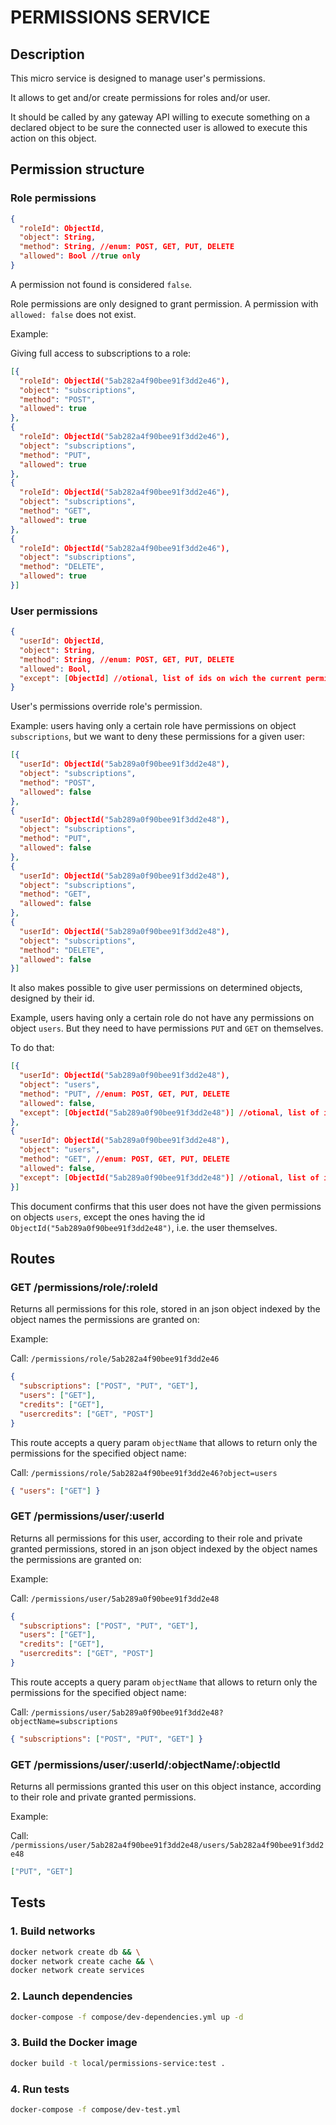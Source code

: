 # PERMISSIONS SERVICE

## Description

This micro service is designed to manage user's permissions.

It allows to get and/or create permissions for roles and/or user.

It should be called by any gateway API willing to execute something on a declared object to be sure the connected user is
allowed to execute this action on this object.

## Permission structure

### Role permissions

```json
{
  "roleId": ObjectId,
  "object": String,
  "method": String, //enum: POST, GET, PUT, DELETE
  "allowed": Bool //true only
}
```

A permission not found is considered `false`.

Role permissions are only designed to grant permission. A permission with `allowed: false` does not exist.

Example:

Giving full access to subscriptions to a role:
```json
[{
  "roleId": ObjectId("5ab282a4f90bee91f3dd2e46"),
  "object": "subscriptions",
  "method": "POST",
  "allowed": true
},
{
  "roleId": ObjectId("5ab282a4f90bee91f3dd2e46"),
  "object": "subscriptions",
  "method": "PUT",
  "allowed": true
},
{
  "roleId": ObjectId("5ab282a4f90bee91f3dd2e46"),
  "object": "subscriptions",
  "method": "GET",
  "allowed": true
},
{
  "roleId": ObjectId("5ab282a4f90bee91f3dd2e46"),
  "object": "subscriptions",
  "method": "DELETE",
  "allowed": true
}]
```

### User permissions

```json
{
  "userId": ObjectId,
  "object": String,
  "method": String, //enum: POST, GET, PUT, DELETE
  "allowed": Bool,
  "except": [ObjectId] //otional, list of ids on wich the current permission is reversed
}
```

User's permissions override role's permission.

Example: users having only a certain role have permissions on object `subscriptions`, but we want to deny these permissions
for a given user:

```json
[{
  "userId": ObjectId("5ab289a0f90bee91f3dd2e48"),
  "object": "subscriptions",
  "method": "POST",
  "allowed": false
},
{
  "userId": ObjectId("5ab289a0f90bee91f3dd2e48"),
  "object": "subscriptions",
  "method": "PUT",
  "allowed": false
},
{
  "userId": ObjectId("5ab289a0f90bee91f3dd2e48"),
  "object": "subscriptions",
  "method": "GET",
  "allowed": false
},
{
  "userId": ObjectId("5ab289a0f90bee91f3dd2e48"),
  "object": "subscriptions",
  "method": "DELETE",
  "allowed": false
}]
```

It also makes possible to give user permissions on determined objects, designed by their id.

Example, users having only a certain role do not have any permissions on object `users`. But they need to have
permissions `PUT` and `GET` on themselves.

To do that:

```json
[{
  "userId": ObjectId("5ab289a0f90bee91f3dd2e48"),
  "object": "users",
  "method": "PUT", //enum: POST, GET, PUT, DELETE
  "allowed": false,
  "except": [ObjectId("5ab289a0f90bee91f3dd2e48")] //otional, list of ids on wich the current permission is reversed
},
{
  "userId": ObjectId("5ab289a0f90bee91f3dd2e48"),
  "object": "users",
  "method": "GET", //enum: POST, GET, PUT, DELETE
  "allowed": false,
  "except": [ObjectId("5ab289a0f90bee91f3dd2e48")] //otional, list of ids on wich the current permission is reversed
}]
```

This document confirms that this user does not have the given permissions on objects `users`, except the ones having the
id `ObjectId("5ab289a0f90bee91f3dd2e48")`, i.e. the user themselves.

## Routes

### GET /permissions/role/:roleId

Returns all permissions for this role, stored in an json object indexed by the object names the permissions are granted on:

Example:

Call: `/permissions/role/5ab282a4f90bee91f3dd2e46`

```json
{
  "subscriptions": ["POST", "PUT", "GET"],
  "users": ["GET"],
  "credits": ["GET"],
  "usercredits": ["GET", "POST"]
}
```

This route accepts a query param `objectName` that allows to return only the permissions for the specified object name:

Call: `/permissions/role/5ab282a4f90bee91f3dd2e46?object=users`

```json
{ "users": ["GET"] }
```

### GET /permissions/user/:userId

Returns all permissions for this user, according to their role and private granted permissions, stored in an json object
indexed by the object names the permissions are granted on:

Example:

Call: `/permissions/user/5ab289a0f90bee91f3dd2e48`

```json
{
  "subscriptions": ["POST", "PUT", "GET"],
  "users": ["GET"],
  "credits": ["GET"],
  "usercredits": ["GET", "POST"]
}
```

This route accepts a query param `objectName` that allows to return only the permissions for the specified object name:

Call: `/permissions/user/5ab289a0f90bee91f3dd2e48?objectName=subscriptions`

```json
{ "subscriptions": ["POST", "PUT", "GET"] }
```

### GET /permissions/user/:userId/:objectName/:objectId

Returns all permissions granted this user on this object instance, according to their role and private granted permissions.

Example:

Call: `/permissions/user/5ab282a4f90bee91f3dd2e48/users/5ab282a4f90bee91f3dd2e48`

```json
["PUT", "GET"]
```

## Tests

### 1. Build networks

```bash
docker network create db && \
docker network create cache && \
docker network create services
```

### 2. Launch dependencies

```bash
docker-compose -f compose/dev-dependencies.yml up -d
```

### 3. Build the Docker image

 ```bash
 docker build -t local/permissions-service:test .
 ```

 ### 4. Run tests

 ```bash
 docker-compose -f compose/dev-test.yml
 ```